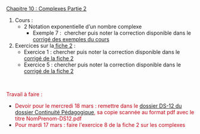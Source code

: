 <p><a href="http://frederic-junier.org/TS2020/Cours/TSComplexesPart2Cours2019V1Eleve-Web.pdf">Chapitre 10 : Complexes Partie 2</a></p>

<ol>
 <li>Cours :
 <ul>
  <li>2 Notation exponentielle d&rsquo;un nombre complexe
  <ul>
   <li>Exemple 7 :&nbsp; chercher puis noter la correction disponible dans le&nbsp; <a href="https://github.com/frederic-junier/TS-2019-2020/blob/master/ComplexesPartie2/Corrige-Cours-ComplexesPartie2-2019.pdf">corrig&#233; des exemples du cours</a></li>
  </ul>
  </li>
 </ul>
 </li>
 <li>Exercices sur la<a href="https://frederic-junier.org/TS2020/Cours/TS-ExosComplexes2019-Part2-Web.pdf"> fiche 2</a> :
 <ul>
  <li>Exercice 1 : chercher puis noter la correction disponible dans le&nbsp; <a href="https://github.com/frederic-junier/TS-2019-2020/blob/master/ComplexesPartie2/CorrigeFiche2.pdf">corrig&#233; de la fiche 2</a></li>
  <li>Exercice 5 : chercher puis noter la correction disponible dans le&nbsp; <a href="https://github.com/frederic-junier/TS-2019-2020/blob/master/ComplexesPartie2/CorrigeFiche2.pdf">corrig&#233; de la fiche 2</a></li>
 </ul>
 </li>
</ol>

<p>&nbsp;</p>

<p><span style="color:#bf0013">Travail &#224; faire :</span></p>

<ul>
 <li><span style="color:#bf0013">Devoir pour le mercredi 18 mars : remettre dans le <a href="https://le-parc.ent.auvergnerhonealpes.fr/classes/classe-734/mathematiques/sg.do?PROC=DOSSIER_PARTAGE&amp;ACTION=LISTER_CONTENUS_DOSSIER&amp;ID_DOSSIER_PARTAGE=539&amp;ID_CONTENU=dc31d650-36d8-4239-8640-5cfc2b26ebc0">dossier DS-12 du dossier Continuit&#233; P&#233;dagogique</a>, sa copie scann&#233;e au format pdf avec le titre NomPrenom-DS12.pdf</span></li>
 <li><span style="color:#bf0013">Pour mardi 17 mars : faire l&#39;exercice 8 de la fiche 2 sur les complexes</span></li>
</ul>
